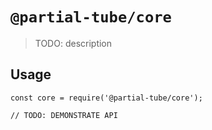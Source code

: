 # `@partial-tube/core`

> TODO: description

## Usage

```
const core = require('@partial-tube/core');

// TODO: DEMONSTRATE API
```
